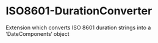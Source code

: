 # ISO8601-DurationConverter
Extension which converts ISO 8601 duration strings into a ‘DateComponents‘ object
